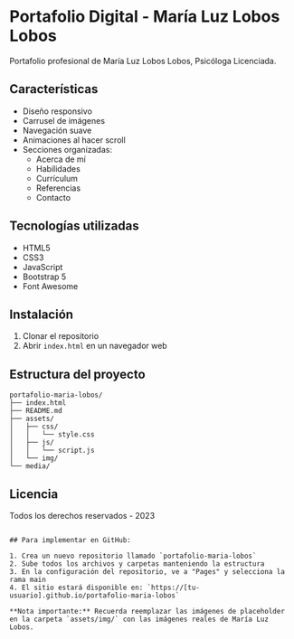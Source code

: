 # Portafolio Digital - María Luz Lobos Lobos

Portafolio profesional de María Luz Lobos Lobos, Psicóloga Licenciada.

## Características

- Diseño responsivo
- Carrusel de imágenes
- Navegación suave
- Animaciones al hacer scroll
- Secciones organizadas:
  - Acerca de mí
  - Habilidades
  - Currículum
  - Referencias
  - Contacto

## Tecnologías utilizadas

- HTML5
- CSS3
- JavaScript
- Bootstrap 5
- Font Awesome

## Instalación

1. Clonar el repositorio
2. Abrir `index.html` en un navegador web

## Estructura del proyecto

```
portafolio-maria-lobos/
├── index.html
├── README.md
├── assets/
│   ├── css/
│   │   └── style.css
│   ├── js/
│   │   └── script.js
│   └── img/
└── media/
```

## Licencia

Todos los derechos reservados - 2023
```

## Para implementar en GitHub:

1. Crea un nuevo repositorio llamado `portafolio-maria-lobos`
2. Sube todos los archivos y carpetas manteniendo la estructura
3. En la configuración del repositorio, ve a "Pages" y selecciona la rama main
4. El sitio estará disponible en: `https://[tu-usuario].github.io/portafolio-maria-lobos`

**Nota importante:** Recuerda reemplazar las imágenes de placeholder en la carpeta `assets/img/` con las imágenes reales de María Luz Lobos.